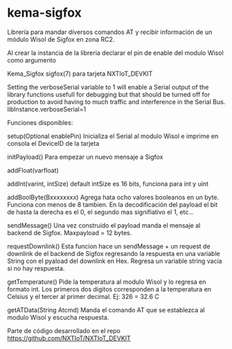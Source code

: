 # kema-sigfox
Librería para mandar diversos comandos AT y recibir información de un módulo Wisol de Sigfox en zona RC2.

Al crear la instancia de la libreria declarar el pin de enable del modulo Wisol como argumento

Kema_Sigfox sigfox(7) para tarjeta NXTIoT_DEVKIT

Setting the verboseSerial variable to 1 will enable a Serial output of the library functions usefull for debugging but that should be turned off for production to avoid having to much traffic and interference in the Serial Bus.
libInstance.verboseSerial=1

Funciones disponibles:

setup(Optional enablePin) Inicializa el Serial al modulo Wisol e imprime en consola el DeviceID de la tarjeta

initPayload() Para empezar un nuevo mensaje a Sigfox

addFloat(varfloat)

addInt(varint, intSize) default intSize es 16 bits, funciona para int y uint

addBoolByte(Bxxxxxxxx) Agrega hata ocho valores booleanos en un byte. Funciona con menos de 8 tambien. En la decodificación del payload el bit de hasta la derecha es el 0, el segundo mas signifiativo el 1, etc...

sendMessage() Una vez construido el payload manda el mensaje al backend de Sigfox. Maxpayload = 12 bytes.

requestDownlink() Esta funcion hace un sendMessage + un request de downlink de el backend de Sigfox regresando la respuesta en una variable String con el pyaload del downlink en Hex. Regresa un variable string vacia si no hay respuesta.

getTemperature() Pide la temperatura al modulo Wisol y lo regresa en formato int. Los primeros dos digitos corresponden a la temperatura en Celsius y el tercer al primer decimal. Ej: 326 = 32.6 C

getATData(String Atcmd) Manda el comando AT que se establezca al modulo Wisol y escucha respuesta.

Parte de código desarrollado en el repo https://github.com/NXTIoT/NXTIoT_DEVKIT
